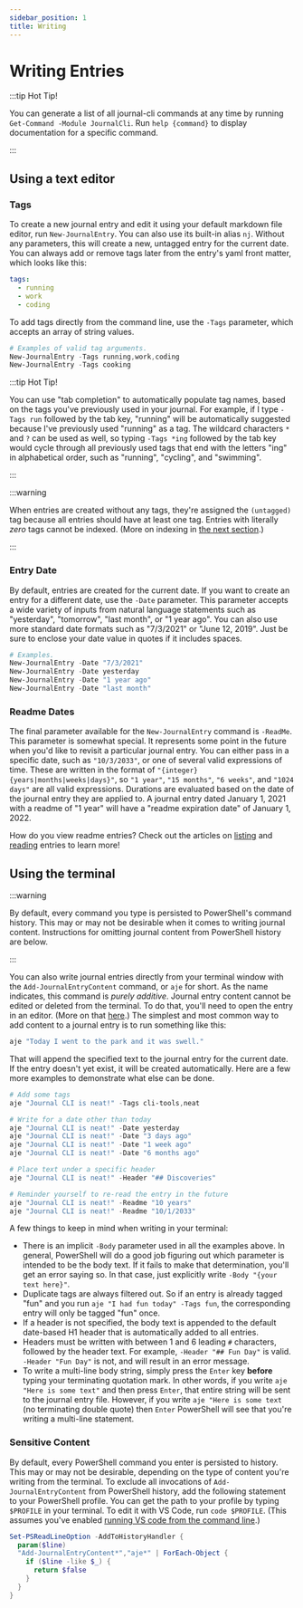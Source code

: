```yaml
---
sidebar_position: 1
title: Writing
---
```


# Writing Entries

:::tip Hot Tip!

You can generate a list of all journal-cli commands at any time by running `Get-Command -Module JournalCli`. Run `help {command}` to display documentation for a specific command. 

:::

## Using a text editor

### Tags

To create a new journal entry and edit it using your default markdown file editor, run `New-JournalEntry`. You can also use its built-in alias `nj`. Without any parameters, this will create a new, untagged entry for the current date. You can always add or remove tags later from the entry's yaml front matter, which looks like this:

```yaml
tags:
  - running
  - work
  - coding
```

To add tags directly from the command line, use the `-Tags` parameter, which accepts an array of string values. 

```powershell
# Examples of valid tag arguments.
New-JournalEntry -Tags running,work,coding
New-JournalEntry -Tags cooking
```

:::tip Hot Tip!

You can use "tab completion" to automatically populate tag names, based on the tags you've previously used in your journal. For example, if I type `-Tags run` followed by the tab key, "running" will be automatically suggested because I've previously used "running" as a tag. The wildcard characters `*` and `?` can be used as well, so typing `-Tags *ing` followed by the tab key would cycle through all previously used tags that end with the letters "ing" in alphabetical order, such as "running", "cycling", and "swimming".

:::

:::warning

When entries are created without any tags, they're assigned the `(untagged)` tag because all entries should have at least one tag. Entries with literally *zero* tags cannot be indexed. (More on indexing in [the next section](/docs/listing).)

:::

### Entry Date

By default, entries are created for the current date. If you want to create an entry for a different date, use the `-Date` parameter. This parameter accepts a wide variety of inputs from natural language statements such as "yesterday", "tomorrow", "last month", or "1 year ago". You can also use more standard date formats such as "7/3/2021" or "June 12, 2019". Just be sure to enclose your date value in quotes if it includes spaces. 

```powershell
# Examples.
New-JournalEntry -Date "7/3/2021"
New-JournalEntry -Date yesterday
New-JournalEntry -Date "1 year ago"
New-JournalEntry -Date "last month"
```

### Readme Dates

The final parameter available for the `New-JournalEntry` command is `-ReadMe`. This parameter is somewhat special. It represents some point in the future when you'd like to revisit a particular journal entry. You can either pass in a specific date, such as `"10/3/2033"`, or one of several valid expressions of time. These are written in the format of `"{integer} {years|months|weeks|days}"`, so `"1 year"`, `"15 months"`, `"6 weeks"`, and `"1024 days"` are all valid expressions. Durations are evaluated based on the date of the journal entry they are applied to. A journal entry dated January 1, 2021 with a readme of "1 year" will have a "readme expiration date" of January 1, 2022. 

How do you view readme entries? Check out the articles on [listing](/docs/basics/listing) and [reading](/docs/basics/reading) entries to learn more!

## Using the terminal

:::warning 

By default, every command you type is persisted to PowerShell's command history. This may or may not be desirable when it comes to writing journal content. Instructions for omitting journal content from PowerShell history are below.

:::

You can also write journal entries directly from your terminal window with the `Add-JournalEntryContent` command, or `aje` for short. As the name indicates, this command is *purely additive*. Journal entry content cannot be edited or deleted from the terminal. To do that, you'll need to open the entry in an editor. (More on that [here](/docs/basics/reading).) The simplest and most common way to add content to a journal entry is to run something like this:

```powershell
aje "Today I went to the park and it was swell."
```

That will append the specified text to the journal entry for the current date. If the entry doesn't yet exist, it will be created automatically. Here are a few more examples to demonstrate what else can be done.

```powershell
# Add some tags
aje "Journal CLI is neat!" -Tags cli-tools,neat

# Write for a date other than today
aje "Journal CLI is neat!" -Date yesterday 
aje "Journal CLI is neat!" -Date "3 days ago" 
aje "Journal CLI is neat!" -Date "1 week ago" 
aje "Journal CLI is neat!" -Date "6 months ago" 

# Place text under a specific header
aje "Journal CLI is neat!" -Header "## Discoveries"

# Reminder yourself to re-read the entry in the future
aje "Journal CLI is neat!" -Readme "10 years"
aje "Journal CLI is neat!" -Readme "10/1/2033"
```

A few things to keep in mind when writing in your terminal:

- There is an implicit `-Body` parameter used in all the examples above. In general, PowerShell will do a good job figuring out which parameter is intended to be the body text. If it fails to make that determination, you'll get an error saying so. In that case, just explicitly write `-Body "{your text here}"`.
- Duplicate tags are always filtered out. So if an entry is already tagged "fun" and you run `aje "I had fun today" -Tags fun`, the corresponding entry will only be tagged "fun" once.
- If a header is not specified, the body text is appended to the default date-based H1 header that is automatically added to all entries. 
- Headers must be written with between 1 and 6 leading `#` characters, followed by the header text. For example, `-Header "## Fun Day"` is valid. `-Header "Fun Day"` is not, and will result in an error message. 
- To write a multi-line body string, simply press the `Enter` key **before** typing your terminating quotation mark. In other words, if you write `aje "Here is some text"` and then press `Enter`, that entire string will be sent to the journal entry file. However, if you write `aje "Here is some text` (no terminating double quote) then `Enter` PowerShell will see that you're writing a multi-line statement.

### Sensitive Content

By default, every PowerShell command you enter is persisted to history. This may or may not be desirable, depending on the type of content you're writing from the terminal. To exclude all invocations of `Add-JournalEntryContent` from PowerShell history, add the following statement to your PowerShell profile. You can get the path to your profile by typing `$PROFILE` in your terminal. To edit it with VS Code, run `code $PROFILE`. (This assumes you've enabled [running VS code from the command line](https://code.visualstudio.com/docs/editor/command-line#_launching-from-command-line).)

```powershell
Set-PSReadLineOption -AddToHistoryHandler {
  param($line) 
  "Add-JournalEntryContent*","aje*" | ForEach-Object { 
    if ($line -like $_) {
      return $false
    }
  }
}
```

